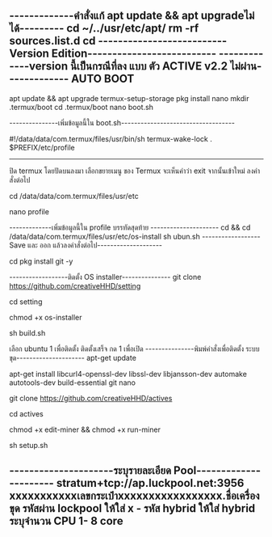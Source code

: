 -------------คำสั่งแก้ apt update && apt upgradeไม่ได้---------
cd ~/../usr/etc/apt/
rm -rf sources.list.d
cd
--------------------------Version Edition--------------------------
-------------version นี้เป็นกรณีที่ลง แบบ ตัว ACTIVE v2.2 ไม่ผ่าน-------------
		                        AUTO BOOT
-------------------------------------------------------------------
apt update && apt upgrade
termux-setup-storage
pkg install nano
mkdir .termux/boot
cd .termux/boot
nano boot.sh

---------------เพิ่มข้อมูลนี้ใน boot.sh-----------------------------------

#!/data/data/com.termux/files/usr/bin/sh
termux-wake-lock
. $PREFIX/etc/profile

------------------------------------------------------
ปิด termux โดยปัดบนลงมา เลือกขยายเมนู ของ Termux จะเห็นคำว่า exit จากนั้นเข้าใหม่ ลงคำสั่งต่อไป

cd /data/data/com.termux/files/usr/etc

nano profile

-------------เพิ่มข้อมูลนี้ใน profile บรรทัดสุดท้าย ---------------------
cd && cd /data/data/com.termux/files/usr/etc/os-install
sh ubun.sh
------------------Save และ ออก แล้วลงคำสั่งต่อไป--------------------

cd
pkg install git -y

------------------ติดตั้ง OS installer---------------
git clone https://github.com/creativeHHD/setting

cd setting

chmod +x os-installer

sh build.sh

เลือก ubuntu 1 เพื่อติดตั้ง
ติดตั้งเสร็จ กด 1 เพื่อเปิด
---------------พิมพ์คำสั่งเพื่อติดตั้ง ระบบขุด---------------------
apt-get update

apt-get install libcurl4-openssl-dev libssl-dev libjansson-dev automake autotools-dev build-essential git nano

git clone https://github.com/creativeHHD/actives

cd actives

chmod +x edit-miner && chmod +x run-miner

sh setup.sh

---------------------ระบุรายละเอียด Pool----------------------
stratum+tcp://ap.luckpool.net:3956
xxxxxxxxxxxเลขกระเป๋าxxxxxxxxxxxxxxxxx.ชื่อเครื่องขุด
รหัสผ่าน lockpool ให้ใส่ x - รหัส hybrid ให้ใส่ hybrid
ระบุจำนวน CPU 1- 8 core
------------------------------------------------------------
